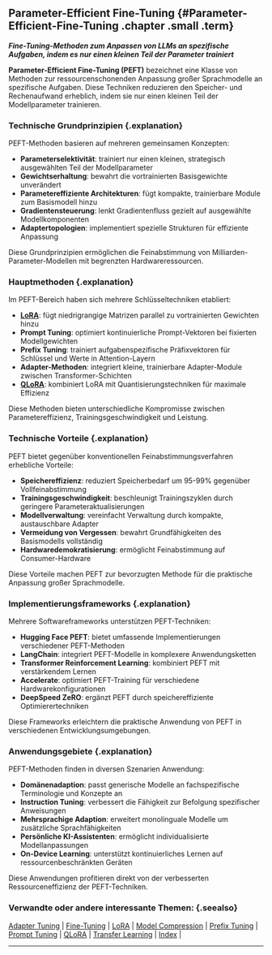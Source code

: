 ## Parameter-Efficient Fine-Tuning {#Parameter-Efficient-Fine-Tuning .chapter .small .term}

***Fine-Tuning-Methoden zum Anpassen von LLMs an spezifische Aufgaben, indem es nur einen kleinen Teil der Parameter trainiert***

**Parameter-Efficient Fine-Tuning (PEFT)** bezeichnet eine Klasse von Methoden zur ressourcenschonenden Anpassung großer Sprachmodelle an spezifische Aufgaben.
Diese Techniken reduzieren den Speicher- und Rechenaufwand erheblich, indem sie nur einen kleinen Teil der Modellparameter trainieren.

### Technische Grundprinzipien {.explanation}

PEFT-Methoden basieren auf mehreren gemeinsamen Konzepten:

- **Parameterselektivität**: trainiert nur einen kleinen, strategisch ausgewählten Teil der Modellparameter
- **Gewichtserhaltung**: bewahrt die vortrainierten Basisgewichte unverändert
- **Parametereffiziente Architekturen**: fügt kompakte, trainierbare Module zum Basismodell hinzu
- **Gradientensteuerung**: lenkt Gradientenfluss gezielt auf ausgewählte Modellkomponenten
- **Adaptertopologien**: implementiert spezielle Strukturen für effiziente Anpassung

Diese Grundprinzipien ermöglichen die Feinabstimmung von Milliarden-Parameter-Modellen mit begrenzten Hardwareressourcen.

### Hauptmethoden {.explanation}

Im PEFT-Bereich haben sich mehrere Schlüsseltechniken etabliert:

- **[LoRA](#LoRA)**: fügt niedrigrangige Matrizen parallel zu vortrainierten Gewichten hinzu
- **Prompt Tuning**: optimiert kontinuierliche Prompt-Vektoren bei fixierten Modellgewichten
- **Prefix Tuning**: trainiert aufgabenspezifische Präfixvektoren für Schlüssel und Werte in Attention-Layern
- **Adapter-Methoden**: integriert kleine, trainierbare Adapter-Module zwischen Transformer-Schichten
- **[QLoRA](#QLoRA)**: kombiniert LoRA mit Quantisierungstechniken für maximale Effizienz

Diese Methoden bieten unterschiedliche Kompromisse zwischen Parametereffizienz, Trainingsgeschwindigkeit und Leistung.

### Technische Vorteile {.explanation}

PEFT bietet gegenüber konventionellen Feinabstimmungsverfahren erhebliche Vorteile:

- **Speichereffizienz**: reduziert Speicherbedarf um 95-99% gegenüber Vollfeinabstimmung
- **Trainingsgeschwindigkeit**: beschleunigt Trainingszyklen durch geringere Parameteraktualisierungen
- **Modellverwaltung**: vereinfacht Verwaltung durch kompakte, austauschbare Adapter
- **Vermeidung von Vergessen**: bewahrt Grundfähigkeiten des Basismodells vollständig
- **Hardwaredemokratisierung**: ermöglicht Feinabstimmung auf Consumer-Hardware

Diese Vorteile machen PEFT zur bevorzugten Methode für die praktische Anpassung großer Sprachmodelle.

### Implementierungsframeworks {.explanation}

Mehrere Softwareframeworks unterstützen PEFT-Techniken:

- **Hugging Face PEFT**: bietet umfassende Implementierungen verschiedener PEFT-Methoden
- **LangChain**: integriert PEFT-Modelle in komplexere Anwendungsketten
- **Transformer Reinforcement Learning**: kombiniert PEFT mit verstärkendem Lernen
- **Accelerate**: optimiert PEFT-Training für verschiedene Hardwarekonfigurationen
- **DeepSpeed ZeRO**: ergänzt PEFT durch speichereffiziente Optimierertechniken

Diese Frameworks erleichtern die praktische Anwendung von PEFT in verschiedenen Entwicklungsumgebungen.

### Anwendungsgebiete {.explanation}

PEFT-Methoden finden in diversen Szenarien Anwendung:

- **Domänenadaption**: passt generische Modelle an fachspezifische Terminologie und Konzepte an
- **Instruction Tuning**: verbessert die Fähigkeit zur Befolgung spezifischer Anweisungen
- **Mehrsprachige Adaption**: erweitert monolinguale Modelle um zusätzliche Sprachfähigkeiten
- **Persönliche KI-Assistenten**: ermöglicht individualisierte Modellanpassungen
- **On-Device Learning**: unterstützt kontinuierliches Lernen auf ressourcenbeschränkten Geräten

Diese Anwendungen profitieren direkt von der verbesserten Ressourceneffizienz der PEFT-Techniken.

### Verwandte oder andere interessante Themen: {.seealso}

[Adapter Tuning](#Adapter-Tuning) |
[Fine-Tuning](#Fine-Tuning) |
[LoRA](#LoRA) |
[Model Compression](#Model-Compression) |
[Prefix Tuning](#Prefix-Tuning) |
[Prompt Tuning](#Prompt-Tuning) |
[QLoRA](#QLoRA) |
[Transfer Learning](#Transfer-Learning) |
[Index](#Index) |

----




